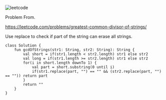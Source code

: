 ![leetcode](https://user-images.githubusercontent.com/77060863/216008255-39e84a8f-f67c-49dc-afad-f33a54f7972a.PNG)

Problem From.

https://leetcode.com/problems/greatest-common-divisor-of-strings/

Use replace to check if part of the string can erase all strings.

```
class Solution {
    fun gcdOfStrings(str1: String, str2: String): String {
        val short = if(str1.length < str2.length) str1 else str2
        val long = if(str1.length >= str2.length) str1 else str2
        for(i in short.length downTo 1) {
            val part = short.substring(0 until i)
            if(str1.replace(part, "") == "" && (str2.replace(part, "") == "")) return part
        }
        return ""
    }
}
```
